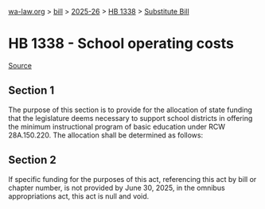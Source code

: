 [wa-law.org](/) > [bill](/bill/) > [2025-26](/bill/2025-26/) > [HB 1338](/bill/2025-26/hb/1338/) > [Substitute Bill](/bill/2025-26/hb/1338/S/)

# HB 1338 - School operating costs

[Source](http://lawfilesext.leg.wa.gov/biennium/2025-26/Pdf/Bills/House%20Bills/1338-S.pdf)

## Section 1
The purpose of this section is to provide for the allocation of state funding that the legislature deems necessary to support school districts in offering the minimum instructional program of basic education under RCW 28A.150.220. The allocation shall be determined as follows:

## Section 2
If specific funding for the purposes of this act, referencing this act by bill or chapter number, is not provided by June 30, 2025, in the omnibus appropriations act, this act is null and void.
